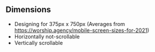 ## Dimensions
- Designing for 375px x 750px  (Averages from https://worship.agency/mobile-screen-sizes-for-2021)
- Horizontally not-scrollable
- Vertically scrollable